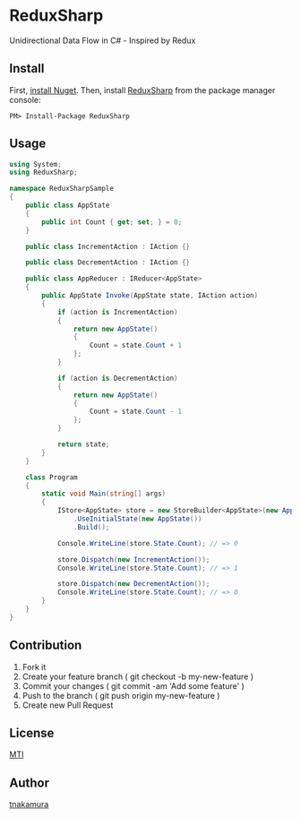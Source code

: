 # ReduxSharp

Unidirectional Data Flow in C# - Inspired by Redux


## Install

First, [install Nuget](http://docs.nuget.org/docs/start-here/installing-nuget).
Then, install [ReduxSharp](http://www.nuget.org/packages/ReduxSharp) from the package manager console:

```
PM> Install-Package ReduxSharp
```


## Usage

```cs
using System;
using ReduxSharp;

namespace ReduxSharpSample
{
    public class AppState
    {
        public int Count { get; set; } = 0;
    }

    public class IncrementAction : IAction {}

    public class DecrementAction : IAction {}

    public class AppReducer : IReducer<AppState>
    {
        public AppState Invoke(AppState state, IAction action)
        {
            if (action is IncrementAction)
            {
                return new AppState()
                {
                    Count = state.Count + 1
                };
            }

            if (action is DecrementAction)
            {
                return new AppState()
                {
                    Count = state.Count - 1
                };
            }

            return state;
        }
    }

    class Program
    {
        static void Main(string[] args)
        {
            IStore<AppState> store = new StoreBuilder<AppState>(new AppReducer())
                .UseInitialState(new AppState())
                .Build();

            Console.WriteLine(store.State.Count); // => 0

            store.Dispatch(new IncrementAction());
            Console.WriteLine(store.State.Count); // => 1

            store.Dispatch(new DecrementAction());
            Console.WriteLine(store.State.Count); // => 0
        }
    } 
}
```


## Contribution

1. Fork it
2. Create your feature branch ( git checkout -b my-new-feature )
3. Commit your changes ( git commit -am 'Add some feature' )
4. Push to the branch ( git push origin my-new-feature )
5. Create new Pull Request


## License

[MTI](https://opensource.org/licenses/MIT)


## Author

[tnakamura](https://github.com/tnakamura)

